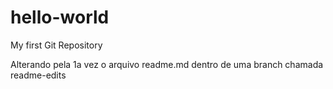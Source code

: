 # hello-world
My first Git Repository

Alterando pela 1a vez o arquivo readme.md dentro de uma branch chamada readme-edits
